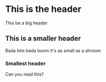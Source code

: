 # This is the header

This be a big header

## This is a smaller header

Bada bim bada boom it's as small as a shroom

### Smallest header

Can you read this?


